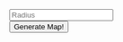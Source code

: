 <style>
    .hidden {
        display: none;
    }
</style>

<script>
    function generateMap() {
        var mapImg = document.getElementById("map-img");
        var radius = document.getElementById("radius").value;
        var generateMapBtn = document.getElementById("generate-map-btn");

        var request = new XMLHttpRequest();

        var onRequestError = function(e) {
            mapImg.classList.add("hidden");
            generateMapBtn.disabled = false;
            console.error(e);
            alert("Error: Could not generate map. Please try again later.");
        }

        var onRequestLoad = function() {
            result = JSON.parse(this.responseText);
            mapImg.src = 'data:image/svg+xml;base64,' + result.map;
            generateMapBtn.disabled = false;
        };

        var url = 'https://real-world-rpg-maps-staging.herokuapp.com/';
        var queryParams = {};
        if (radius !== '') {
            queryParams.radius = radius;
        }

        url += '?' + Object.keys(queryParams).map(key => encodeURI(key) + '=' + encodeURI(queryParams[key])).join('&');

        request.addEventListener('load', onRequestLoad);
        request.addEventListener('error', onRequestError);

        mapImg.classList.remove("hidden");
        mapImg.src = 'spinner.gif';
        generateMapBtn.disabled = true;

        request.open('GET', url);
        request.send();
    }
</script>

<div>
    <div>
        <input type="number" id="radius" placeholder="Radius" />
    </div>
    <div>
        <button onclick="generateMap()" id="generate-map-btn">Generate Map!</button>
    </div>
    <div>
        <img id="map-img" class="hidden" />
    </div>
</div>

<!--
## Welcome to GitHub Pages

You can use the [editor on GitHub](https://github.com/TheCleric/real-world-rpg-maps/edit/main/docs/index.md) to maintain and preview the content for your website in Markdown files.

Whenever you commit to this repository, GitHub Pages will run [Jekyll](https://jekyllrb.com/) to rebuild the pages in your site, from the content in your Markdown files.

### Markdown

Markdown is a lightweight and easy-to-use syntax for styling your writing. It includes conventions for

```markdown
Syntax highlighted code block

# Header 1
## Header 2
### Header 3

- Bulleted
- List

1. Numbered
2. List

**Bold** and _Italic_ and `Code` text

[Link](url) and ![Image](src)
```

For more details see [GitHub Flavored Markdown](https://guides.github.com/features/mastering-markdown/).

### Jekyll Themes

Your Pages site will use the layout and styles from the Jekyll theme you have selected in your [repository settings](https://github.com/TheCleric/real-world-rpg-maps/settings/pages). The name of this theme is saved in the Jekyll `_config.yml` configuration file.

### Support or Contact

Having trouble with Pages? Check out our [documentation](https://docs.github.com/categories/github-pages-basics/) or [contact support](https://support.github.com/contact) and we’ll help you sort it out.
-->
